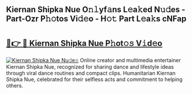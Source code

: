 ## Kiernan Shipka Nue O𝚗𝚕yf𝚊ns L𝚎a𝚔ed N𝚞𝚍es - Part-Ozr P𝚑𝚘tos Vi𝚍𝚎o - H𝚘𝚝 Part L𝚎a𝚔s cNFap

# <h2><a href="http://kf33c0t.oniu.top/?m=Kiernan+Shipka+Nue">🔗👉 🔴 Kiernan Shipka Nue P𝚑ot𝚘𝚜 V𝚒d𝚎o</a></h2>

[![Kiernan Shipka Nue Nu𝚍e𝚜](https://i.imgur.com/0qMVB7G.gif)](http://kf33c0t.oniu.top/?m=Kiernan+Shipka+Nue)
Online creator and multimedia entertainer Kiernan Shipka Nue, recognized for sharing dance and lifestyle ideas through viral dance routines and compact clips. Humanitarian Kiernan Shipka Nue, celebrated for their selfless acts and commitment to helping others.  
